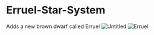 # Erruel-Star-System
Adds a new brown dwarf called Erruel
![Untitled](https://user-images.githubusercontent.com/75160844/122671923-0ff67400-d1f3-11eb-95dd-53a2564729dd.png)
![Erruel](https://user-images.githubusercontent.com/75160844/122671931-17b61880-d1f3-11eb-8b8d-902947de785d.png)
